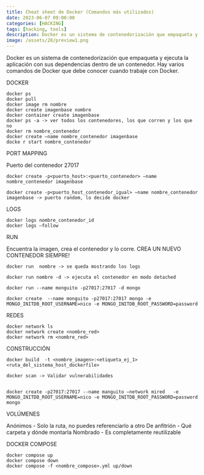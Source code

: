```yaml
---
title: Cheat sheet de Docker (Comandos más utilizados)
date: 2023-06-07 09:00:00 
categories: [HACKING]
tags: [hacking, tools]
description: Docker es un sistema de contenedorización que empaqueta y ejecuta la aplicación con sus dependencias dentro de un contenedor.
image: /assets/28/preview1.png
--- 
```


Docker es un sistema de contenedorización que empaqueta y ejecuta la aplicación con sus dependencias dentro de un contenedor. Hay varios comandos de Docker que debe conocer cuando trabaje con Docker.

DOCKER

    docker ps
    docker pull
    docker image rm nombre
    docker create imagenbase nombre
    docker container create imagenbase
    docker ps -a -> ver todos los contenedores, los que corren y los que no
    docker rm nombre_contenedor
    docker create —name nombre_contenedor imagenbase
    docke r start nombre_contenedor

PORT MAPPING

Puerto del contenedor 27017

    docker create -p<puerto_host>:<puerto_contenedor> —name nombre_contenedor imagenbase

    docker create -p<puerto_host_contenedor_igual> —name nombre_contenedor imagenbase -> puerto random, lo decide docker

LOGS

    docker logs nombre_contenedor_id
    docker logs —follow


RUN

Encuentra la imagen, crea el contenedor y lo corre. CREA UN NUEVO CONTENEDOR SIEMPRE!

    docker run  nombre -> se queda mostrando los logs

    docker run nombre -d -> ejecuta el contenedor en modo detached

    docker run --name monguito -p27017:27017 -d mongo

    docker create  --name monguito -p27017:27017 mongo -e MONGO_INITDB_ROOT_USERNAME=nico -e MONGO_INITDB_ROOT_PASSWORD=password

REDES

    docker network ls
    docker network create <nombre_red>
    docker network rm <nombre_red>

CONSTRUCCIÓN

    docker build  -t <nombre_imagen>:<etiqueta_ej_1> <ruta_del_sistema_host_dockerfile>

    docker scan -> Validar vulnerabilidades


    docker create -p27017:27017 --name manguito —network mired   -e MONGO_INITDB_ROOT_USERNAME=nico -e MONGO_INITDB_ROOT_PASSWORD=password mongo


VOLÚMENES

Anónimos - Solo la ruta, no puedes referenciarlo a otro
De anfitrión - Qué carpeta y dónde montarla
Nombrado - Es completamente reutilizable


DOCKER COMPOSE

    docker compose up
    docker compose down
    docker compose -f <nombre_compose>.yml up/down
